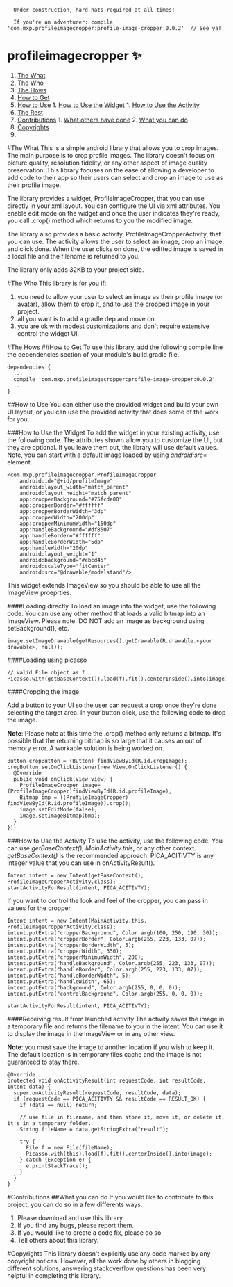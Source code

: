 ```
  Under construction, hard hats required at all times!
  
  If you're an adventurer: compile 'com.mxp.profileimagecropper:profile-image-cropper:0.0.2'  // See ya!
```
# profileimagecropper :sparkles:

1. [The What](#the-what)
2. [The Who](#the-who)
3. [The Hows](#the-hows)
  2. [How to Get](#how-to-get)
  1. [How to Use](#how-to-use)
    1. [How to Use the Widget](#how-to-use-the-widget)
    1. [How to Use the Activity](#how-to-use-the-activity)
4. [The Rest](#the-rest)
  1. [Contributions](#conributions)
    1. [What others have done](#what-others-have-done)
    2. [What you can do](#what-you-can-do)
  2. [Copyrights](#copyrights)
  3. 

#The What
This is a simple android library that allows you to crop images. The main purpose is to crop profile images. The library doesn't focus on picture quality, resolution fidelity, or any other aspect of image quality preservation. This library focuses on the ease of allowing a developer to add code to their app so their users can select and crop an image to use as their profile image.

The library provides a widget, ProfileImageCropper, that you can use directly in your xml layout. You can configure the UI via xml attributes. You enable edit mode on the widget and once the user indicates they're ready, you call .crop() method which returns to you the modified image.

The library also provides a basic activity, ProfileImageCropperActivity, that you can use. The activity allows the user to select an image, crop an image, and click done. When the user clicks on done, the editted image is saved in a local file and the filename is returned to you.

The library only adds 32KB to your project side.

#The Who
This library is for you if:
  1. you need to allow your user to select an image as their profile image (or avatar), allow them to crop it, and to use the cropped image in your project.
  2. all you want is to add a gradle dep and move on.
  3. you are ok with modest customizations and don't require extensive control the widget UI.

#The Hows
##How to Get
To use this library, add the following compile line the dependencies section of your module's build.gradle file.

```
dependencies {
  ...
  compile 'com.mxp.profileimagecropper:profile-image-cropper:0.0.2'
  ...
}
```
##How to Use
You can either use the provided widget and build your own UI layout, or you can use the provided activity that does some of the work for you.

###How to Use the Widget
To add the widget in your existing activity, use the following code. The attributes shown allow you to customize the UI, but they are optional. If you leave them out, the library will use default values. Note, you can start with a default image loaded by using _android:src=_ element.

```
<com.mxp.profileimagecropper.ProfileImageCropper
    android:id="@+id/profileImage"
    android:layout_width="match_parent"
    android:layout_height="match_parent"
    app:cropperBackground="#75fcde00"
    app:cropperBorder="#ffffff"
    app:cropperBorderWidth="3dp"
    app:cropperWidth="200dp"
    app:cropperMinimumWidth="150dp"
    app:handleBackground="#df8507"
    app:handleBorder="#ffffff"
    app:handleBorderWidth="5dp"
    app:handleWidth="20dp"
    android:layout_weight="1"
    android:background="#ebcd45"
    android:scaleType="fitCenter"
    android:src="@drawable/modelstand"/>
```

This widget extends ImageView so you should be able to use all the ImageView proeprties.

####Loading directly
To load an image into the widget, use the following code. You can use any other method that loads a valid bitmap into an ImageView. Please note, DO NOT add an image as background using setBackground(), etc.

```
image.setImageDrawable(getResources().getDrawable(R.drawable.<your drawable>, null));
```

####Loading using picasso
```
// Valid File object as f
Picasso.with(getBaseContext()).load(f).fit().centerInside().into(image);
```

####Cropping the image

Add a button to your UI so the user can request a crop once they're done selecting the target area. In your button click, use the following code to drop the image.

**Note**: Please note at this time the .crop() method only returns a bitmap. It's possible that the returning bitmap is so large that it causes an out of memory error. A workable solution is being worked on.

```
Button cropButton = (Button) findViewById(R.id.cropImage);
cropButton.setOnClickListener(new View.OnClickListener() {
  @Override
  public void onClick(View view) {
    ProfileImageCropper image=(ProfileImageCropper)findViewById(R.id.profileImage);
    Bitmap bmp = ((ProfileImageCropper) findViewById(R.id.profileImage)).crop();
    image.setEditMode(false);
    image.setImageBitmap(bmp);
  }
});
```
###How to Use the Activity
To use the activity, use the following code. You can use _getBaseContext()_, _MainActivity.this_, or any other context. _getBaseContext()_ is the recommended approach. PICA_ACITIVTY is any integer value that you can use in onActivityResult().

```
Intent intent = new Intent(getBaseContext(), ProfileImageCropperActivity.class);
startActivityForResult(intent, PICA_ACITIVTY);
```

If you want to control the look and feel of the cropper, you can pass in values for the cropper.

```
Intent intent = new Intent(MainActivity.this, ProfileImageCropperActivity.class);
intent.putExtra("cropperBackground", Color.argb(100, 250, 190, 30));
intent.putExtra("cropperBorder", Color.argb(255, 223, 133, 07));
intent.putExtra("cropperBorderWidth", 5);
intent.putExtra("cropperWidth", 350);
intent.putExtra("cropperMinimumWidth", 200);
intent.putExtra("handleBackground", Color.argb(255, 223, 133, 07));
intent.putExtra("handleBorder", Color.argb(255, 223, 133, 07));
intent.putExtra("handleBorderWidth", 5);
intent.putExtra("handleWidth", 65);
intent.putExtra("background", Color.argb(255, 0, 0, 0));
intent.putExtra("controlBackground", Color.argb(255, 0, 0, 0));

startActivityForResult(intent, PICA_ACITIVTY);
```

####Receiving result from launched activity
The activity saves the image in a temporary file and returns the filename to you in the intent. You can use it to display the image in the ImageView or in any other view. 

**Note**: you must save the image to another location if you wish to keep it. The default location is in temporary files cache and the image is not guaranteed to stay there.

```
@Override
protected void onActivityResult(int requestCode, int resultCode, Intent data) {
  super.onActivityResult(requestCode, resultCode, data);
  if (requestCode == PICA_ACITIVTY && resultCode == RESULT_OK) {
    if (data == null) return;

    // use file in filename, and then store it, move it, or delete it, it's in a temporary folder.
    String fileName = data.getStringExtra("result");

    try {
      File f = new File(fileName);
      Picasso.with(this).load(f).fit().centerInside().into(image);
    } catch (Exception e) {
      e.printStackTrace();
    }
  }
}
```
#Contributions
##What you can do
If you would like to contribute to this project, you can do so in a few differents ways.
1. Please download and use this library.
2. If you find any bugs, please report them.
3. If you would like to create a code fix, please do so
4. Tell others about this library.

#Copyrights
This library doesn't explicitly use any code marked by any copyright notices. However, all the work done by others in blogging different solutions, answering stackoverflow questions has been very helpful in completing this library.
